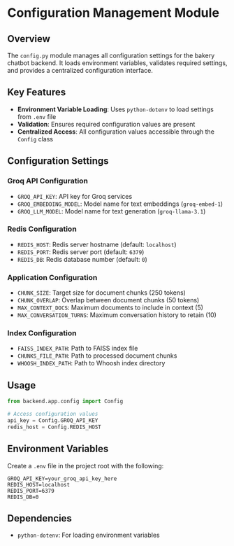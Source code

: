 # Configuration Management Module

## Overview

The `config.py` module manages all configuration settings for the bakery chatbot backend. It loads environment variables, validates required settings, and provides a centralized configuration interface.

## Key Features

- **Environment Variable Loading**: Uses `python-dotenv` to load settings from `.env` file
- **Validation**: Ensures required configuration values are present
- **Centralized Access**: All configuration values accessible through the `Config` class

## Configuration Settings

### Groq API Configuration
- `GROQ_API_KEY`: API key for Groq services
- `GROQ_EMBEDDING_MODEL`: Model name for text embeddings (`groq-embed-1`)
- `GROQ_LLM_MODEL`: Model name for text generation (`groq-llama-3.1`)

### Redis Configuration
- `REDIS_HOST`: Redis server hostname (default: `localhost`)
- `REDIS_PORT`: Redis server port (default: `6379`)
- `REDIS_DB`: Redis database number (default: `0`)

### Application Configuration
- `CHUNK_SIZE`: Target size for document chunks (250 tokens)
- `CHUNK_OVERLAP`: Overlap between document chunks (50 tokens)
- `MAX_CONTEXT_DOCS`: Maximum documents to include in context (5)
- `MAX_CONVERSATION_TURNS`: Maximum conversation history to retain (10)

### Index Configuration
- `FAISS_INDEX_PATH`: Path to FAISS index file
- `CHUNKS_FILE_PATH`: Path to processed document chunks
- `WHOOSH_INDEX_PATH`: Path to Whoosh index directory

## Usage

```python
from backend.app.config import Config

# Access configuration values
api_key = Config.GROQ_API_KEY
redis_host = Config.REDIS_HOST
```

## Environment Variables

Create a `.env` file in the project root with the following:

```env
GROQ_API_KEY=your_groq_api_key_here
REDIS_HOST=localhost
REDIS_PORT=6379
REDIS_DB=0
```

## Dependencies

- `python-dotenv`: For loading environment variables
